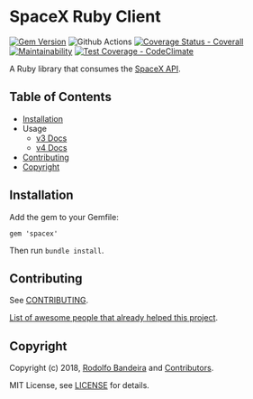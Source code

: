 SpaceX Ruby Client
===============

[![Gem Version](https://badge.fury.io/rb/spacex.svg)](https://badge.fury.io/rb/spacex)
![Github Actions](https://github.com/rodolfobandeira/spacex/workflows/Ruby/badge.svg)
[![Coverage Status - Coverall](https://coveralls.io/repos/github/rodolfobandeira/spacex/badge.svg?branch=master)](https://coveralls.io/github/rodolfobandeira/spacex?branch=master)
[![Maintainability](https://api.codeclimate.com/v1/badges/d125a8ff6d902eb48c8f/maintainability)](https://codeclimate.com/github/rodolfobandeira/spacex/maintainability)
[![Test Coverage - CodeClimate](https://api.codeclimate.com/v1/badges/d125a8ff6d902eb48c8f/test_coverage)](https://codeclimate.com/github/rodolfobandeira/spacex/test_coverage)

A Ruby library that consumes the [SpaceX API](https://github.com/r-spacex/SpaceX-API).


## Table of Contents

- [Installation](#installation)
- Usage
  - [v3 Docs](/docs/v3.md)
  - [v4 Docs](/docs/v4.md)
- [Contributing](#contributing)
- [Copyright](#copyright)


## Installation

Add the gem to your Gemfile:

```
gem 'spacex'
```

Then run `bundle install`.


## Contributing

See [CONTRIBUTING](CONTRIBUTING.md).

[List of awesome people that already helped this project](CHANGELOG.md).


## Copyright

Copyright (c) 2018, [Rodolfo Bandeira](https://twitter.com/rodolfobandeira) and [Contributors](CHANGELOG.md).

MIT License, see [LICENSE](https://github.com/rodolfobandeira/spacex/blob/master/LICENSE) for details.
